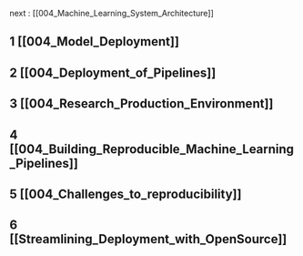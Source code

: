 next : [[004_Machine_Learning_System_Architecture]]
## 1 [[004_Model_Deployment]]
## 2 [[004_Deployment_of_Pipelines]]
## 3 [[004_Research_Production_Environment]]
## 4 [[004_Building_Reproducible_Machine_Learning_Pipelines]]
## 5 [[004_Challenges_to_reproducibility]]
## 6 [[Streamlining_Deployment_with_OpenSource]]